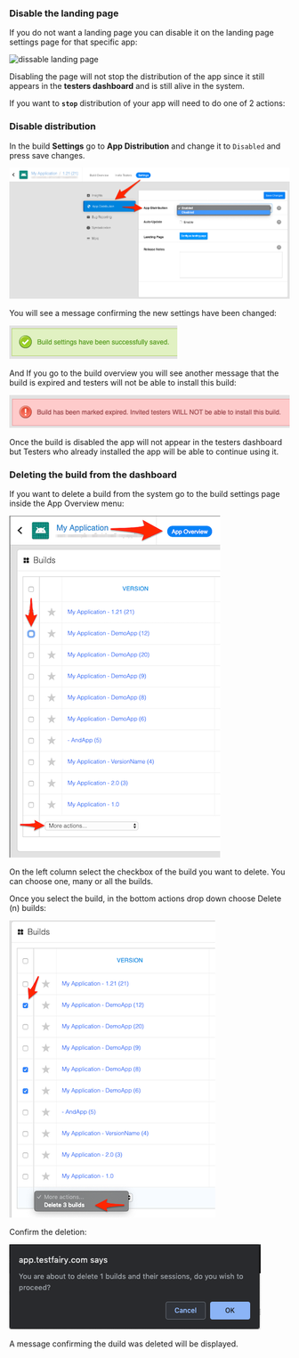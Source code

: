 ### Disable the landing page

If you do not want a landing page you can disable it on the landing page settings page for that specific app:

![dissable landing page](/img/landing-pages-on-off.png)

Disabling the page will not stop the distribution of the app since it still appears in the **testers dashboard** and is still alive in the system.


If you want to **`stop`** distribution of your app will need to do one of 2 actions:

### Disable distribution

In the build **Settings** go to **App Distribution**  and change it to `Disabled` and press save changes.

![](/img/app_distribution/dissable-dist-build.png)

You will see a message confirming the new settings have been changed:

![](/img/app_distribution/app-dist-save-sucsess.png)

And If you go to the build overview you will see another message that the build is expired and testers will not be able to install this build:

![](/img/app_distribution/build-invalid.png)

Once the build is disabled the app will not appear in the testers dashboard but Testers who already installed the app will be able to continue using it.

### Deleting the build from the dashboard

If you want to delete a build from the system go to the build settings page inside the App Overview menu:

![](/img/app_distribution/select-builds.png)

On the left column select the checkbox of the build you want to delete. You can choose one, many or all the builds.

Once you select the build, in the bottom actions drop down choose Delete (n) builds:

![](/img/app_distribution/delet-builds.png)

Confirm the deletion:

![](/img/app_distribution/confirm-delete.png)

A message confirming the duild was deleted will be displayed.

